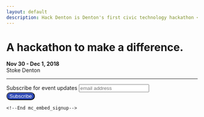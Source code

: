 ```yaml
---
layout: default
description: Hack Denton is Denton's first civic technology hackathon <br> focused on addressing civic problems through technology.
---
```


<style type="text/css" media="screen">
  .page-header {
    background-image: url(./assets/images/background-header.jpg);
    background-position: 50%;
    background-size: cover;
    height: 100vh;
    color: white;
  }
</style>

<div class="container">
  <h1 class="text-center">A hackathon to make a difference.</h1>
  <p  class="text-center"><strong>Nov 30 - Dec 1, 2018</strong><br> Stoke Denton</p>
  <hr>
  <p>
	  	<!-- Begin MailChimp Signup Form -->
	<link href="//cdn-images.mailchimp.com/embedcode/horizontal-slim-10_7.css" rel="stylesheet" type="text/css">
	<style type="text/css">
		/* Add your own MailChimp form style overrides in your site stylesheet or in this style block.
		   We recommend moving this block and the preceding CSS link to the HEAD of your HTML file. */
		   #mc_embed_signup .button {
		   	background-color: #2E49B6;
		   	color: white;
		   	border-radius: 20px;
		   }
	</style>
	<div id="mc_embed_signup">
	<form action="https://techmill.us8.list-manage.com/subscribe/post?u=1653492a9dbf5e49c27ed87e1&amp;id=4493265655" method="post" id="mc-embedded-subscribe-form" name="mc-embedded-subscribe-form" class="validate" target="_blank" novalidate>
	    <div id="mc_embed_signup_scroll">
		<label for="mce-EMAIL">Subscribe for event updates</label>
		<input type="email" value="" name="EMAIL" class="email" id="mce-EMAIL" placeholder="email address" required>
	    <!-- real people should not fill this in and expect good things - do not remove this or risk form bot signups-->
	    <div style="position: absolute; left: -5000px;" aria-hidden="true"><input type="text" name="b_1653492a9dbf5e49c27ed87e1_4493265655" tabindex="-1" value=""></div>
	    <div class="clear"><input type="submit" value="Subscribe" name="subscribe" id="mc-embedded-subscribe" class="button"></div>
	    </div>
	</form>
	</div>

	<!--End mc_embed_signup-->
  </p>
</div>

<!-- Google Structured Data -->
<script type='application/ld+json'>
{
  "@context": "http://www.schema.org",
  "@type": "Event",
  "name": "Hack Denton",
  "url": "https://www.hackdenton.com",
  "description": "Hack Denton is Denton's first civic technology hackathon focused on addressing civic problems through technology.",
  "startDate": "2018-11-30T18:30",
  "endDate": "2018-12-01T20:00",
  "location": {
    "@type": "Place",
    "name": "Stoke Coworking",
    "sameAs": "http://stokedenton.com",
    "address": {
      "@type": "PostalAddress",
      "streetAddress": "608 E. Hickory #128",
      "addressLocality": "Denton",
      "addressRegion": "Texas",
      "postalCode": "76205",
      "addressCountry": "USA"
    }
  },
  "offers": {
    "@type": "Offer",
    "description": "Participant",
    "url": "https://www.eventbrite.com/e/hack-denton-tickets-50109987321",
    "price": "15.00",
    "priceCurrency": "USD",
    "availability": "http://schema.org/InStock",
    "validFrom": "09/10/2018",
    "image": "images/og.jpg"
  }
}
 </script>